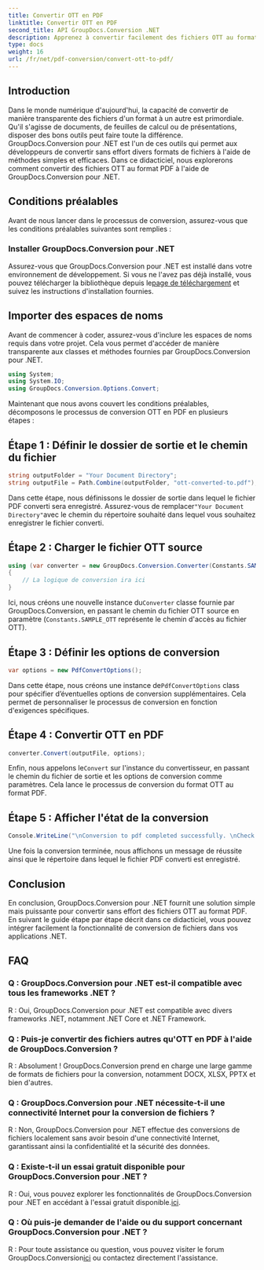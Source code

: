 ```yaml
---
title: Convertir OTT en PDF
linktitle: Convertir OTT en PDF
second_title: API GroupDocs.Conversion .NET
description: Apprenez à convertir facilement des fichiers OTT au format PDF à l'aide de GroupDocs.Conversion pour .NET. Intégrez de manière transparente la conversion de fichiers dans vos applications .NET.
type: docs
weight: 16
url: /fr/net/pdf-conversion/convert-ott-to-pdf/
---
```

## Introduction

Dans le monde numérique d'aujourd'hui, la capacité de convertir de manière transparente des fichiers d'un format à un autre est primordiale. Qu'il s'agisse de documents, de feuilles de calcul ou de présentations, disposer des bons outils peut faire toute la différence. GroupDocs.Conversion pour .NET est l'un de ces outils qui permet aux développeurs de convertir sans effort divers formats de fichiers à l'aide de méthodes simples et efficaces. Dans ce didacticiel, nous explorerons comment convertir des fichiers OTT au format PDF à l'aide de GroupDocs.Conversion pour .NET.

## Conditions préalables

Avant de nous lancer dans le processus de conversion, assurez-vous que les conditions préalables suivantes sont remplies :

### Installer GroupDocs.Conversion pour .NET

 Assurez-vous que GroupDocs.Conversion pour .NET est installé dans votre environnement de développement. Si vous ne l'avez pas déjà installé, vous pouvez télécharger la bibliothèque depuis le[page de téléchargement](https://releases.groupdocs.com/conversion/net/) et suivez les instructions d'installation fournies.

## Importer des espaces de noms

Avant de commencer à coder, assurez-vous d'inclure les espaces de noms requis dans votre projet. Cela vous permet d'accéder de manière transparente aux classes et méthodes fournies par GroupDocs.Conversion pour .NET.

```csharp
using System;
using System.IO;
using GroupDocs.Conversion.Options.Convert;
```


Maintenant que nous avons couvert les conditions préalables, décomposons le processus de conversion OTT en PDF en plusieurs étapes :

## Étape 1 : Définir le dossier de sortie et le chemin du fichier

```csharp
string outputFolder = "Your Document Directory";
string outputFile = Path.Combine(outputFolder, "ott-converted-to.pdf");
```

 Dans cette étape, nous définissons le dossier de sortie dans lequel le fichier PDF converti sera enregistré. Assurez-vous de remplacer`"Your Document Directory"`avec le chemin du répertoire souhaité dans lequel vous souhaitez enregistrer le fichier converti.

## Étape 2 : Charger le fichier OTT source

```csharp
using (var converter = new GroupDocs.Conversion.Converter(Constants.SAMPLE_OTT))
{
    // La logique de conversion ira ici
}
```

 Ici, nous créons une nouvelle instance du`Converter` classe fournie par GroupDocs.Conversion, en passant le chemin du fichier OTT source en paramètre (`Constants.SAMPLE_OTT` représente le chemin d'accès au fichier OTT).

## Étape 3 : Définir les options de conversion

```csharp
var options = new PdfConvertOptions();
```

 Dans cette étape, nous créons une instance de`PdfConvertOptions` class pour spécifier d’éventuelles options de conversion supplémentaires. Cela permet de personnaliser le processus de conversion en fonction d'exigences spécifiques.

## Étape 4 : Convertir OTT en PDF

```csharp
converter.Convert(outputFile, options);
```

 Enfin, nous appelons le`Convert` sur l'instance du convertisseur, en passant le chemin du fichier de sortie et les options de conversion comme paramètres. Cela lance le processus de conversion du format OTT au format PDF.

## Étape 5 : Afficher l'état de la conversion

```csharp
Console.WriteLine("\nConversion to pdf completed successfully. \nCheck output in {0}", outputFolder);
```

Une fois la conversion terminée, nous affichons un message de réussite ainsi que le répertoire dans lequel le fichier PDF converti est enregistré.

## Conclusion

En conclusion, GroupDocs.Conversion pour .NET fournit une solution simple mais puissante pour convertir sans effort des fichiers OTT au format PDF. En suivant le guide étape par étape décrit dans ce didacticiel, vous pouvez intégrer facilement la fonctionnalité de conversion de fichiers dans vos applications .NET.

## FAQ

### Q : GroupDocs.Conversion pour .NET est-il compatible avec tous les frameworks .NET ?

R : Oui, GroupDocs.Conversion pour .NET est compatible avec divers frameworks .NET, notamment .NET Core et .NET Framework.

### Q : Puis-je convertir des fichiers autres qu'OTT en PDF à l'aide de GroupDocs.Conversion ?

R : Absolument ! GroupDocs.Conversion prend en charge une large gamme de formats de fichiers pour la conversion, notamment DOCX, XLSX, PPTX et bien d'autres.

### Q : GroupDocs.Conversion pour .NET nécessite-t-il une connectivité Internet pour la conversion de fichiers ?

R : Non, GroupDocs.Conversion pour .NET effectue des conversions de fichiers localement sans avoir besoin d'une connectivité Internet, garantissant ainsi la confidentialité et la sécurité des données.

### Q : Existe-t-il un essai gratuit disponible pour GroupDocs.Conversion pour .NET ?

R : Oui, vous pouvez explorer les fonctionnalités de GroupDocs.Conversion pour .NET en accédant à l'essai gratuit disponible.[ici](https://releases.groupdocs.com/).

### Q : Où puis-je demander de l'aide ou du support concernant GroupDocs.Conversion pour .NET ?

 R : Pour toute assistance ou question, vous pouvez visiter le forum GroupDocs.Conversion[ici](https://forum.groupdocs.com/c/conversion/11) ou contactez directement l'assistance.